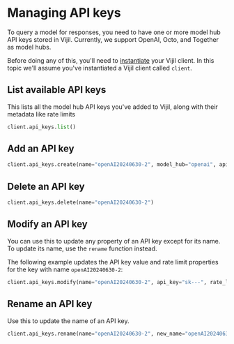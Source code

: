 # Managing API keys

To query a model for responses, you need to have one or more model hub API keys stored in Vijil. Currently, we support OpenAI, Octo, and Together as model hubs.

Before doing any of this, you'll need to [instantiate](run-your-first-test.md) your Vijil client. In this topic we'll assume you've instantiated a Vijil client called `client`.

## List available API keys

This lists all the model hub API keys you've added to Vijil, along with their metadata like rate limits

```python
client.api_keys.list()
```

## Add an API key

```python
client.api_keys.create(name="openAI20240630-2", model_hub="openai", api_key="sk+++")
```

## Delete an API key

```python
client.api_keys.delete(name="openAI20240630-2")
```

## Modify an API key

You can use this to update any property of an API key except for its name. To update its name, use the `rename` function instead.

The following example updates the API key value and rate limit properties for the key with name `openAI20240630-2`:

```python
client.api_keys.modify(name="openAI20240630-2", api_key="sk---", rate_limit_interval=1, rate_limit_per_interval=5)
```

## Rename an API key

Use this to update the name of an API key.

```python
client.api_keys.rename(name="openAI20240630-2", new_name="openAI20240630-3")
```

